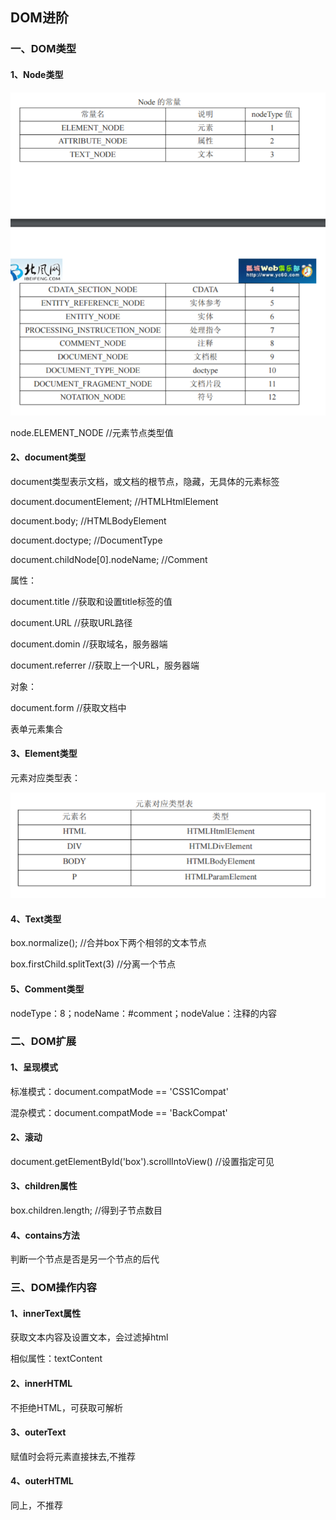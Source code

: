 ## DOM进阶

### 一、DOM类型

#### 1、Node类型

![](node.PNG)

node.ELEMENT_NODE        //元素节点类型值

#### 2、document类型

document类型表示文档，或文档的根节点，隐藏，无具体的元素标签

document.documentElement;              //HTMLHtmlElement

document.body;                                      //HTMLBodyElement

document.doctype;                                //DocumentType

document.childNode[0].nodeName;   //Comment



属性：

document.title                     //获取和设置title标签的值

document.URL                    //获取URL路径

document.domin                //获取域名，服务器端

document.referrer              //获取上一个URL，服务器端

对象：

document.form                 //获取文档中<form>表单元素集合

#### 3、Element类型

元素对应类型表：

![](捕获.PNG)

#### 4、Text类型

box.normalize();                   //合并box下两个相邻的文本节点

box.firstChild.splitText(3)           //分离一个节点

#### 5、Comment类型

nodeType：8；nodeName：#comment；nodeValue：注释的内容

### 二、DOM扩展

#### 1、呈现模式

标准模式：document.compatMode == 'CSS1Compat'

混杂模式：document.compatMode == 'BackCompat'

#### 2、滚动

document.getElementById('box').scrollIntoView()   //设置指定可见

#### 3、children属性

box.children.length;              //得到子节点数目

#### 4、contains方法

判断一个节点是否是另一个节点的后代

### 三、DOM操作内容

#### 1、innerText属性

获取文本内容及设置文本，会过滤掉html

相似属性：textContent  

#### 2、innerHTML

不拒绝HTML，可获取可解析

#### 3、outerText

赋值时会将元素直接抹去,不推荐

#### 4、outerHTML

同上，不推荐



